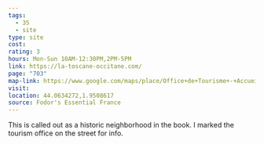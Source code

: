 ```yaml
---
tags:
  - 3S
  - site
type: site
cost: 
rating: 3
hours: Mon-Sun 10AM-12:30PM,2PM-5PM
link: https://la-toscane-occitane.com/
page: "703"
map-link: https://www.google.com/maps/place/Office+de+Tourisme+-+Accueil+de+Cordes-sur-Ciel/@44.0631836,1.950317,18.25z/data=!4m10!3m9!1s0x12adc8379e0feb1f:0x6aea02d6d3c6e4ca!5m3!1s2025-01-05!4m1!1i2!8m2!3d44.063479!4d1.95092!16s%2Fg%2F12hpfhn8t?entry=ttu&g_ep=EgoyMDI0MTAwOS4wIKXMDSoASAFQAw%3D%3D
visit: 
location: 44.0634272,1.9508617
source: Fodor's Essential France
---
```

This is called out as a historic neighborhood in the book. I marked the tourism office on the street for info.